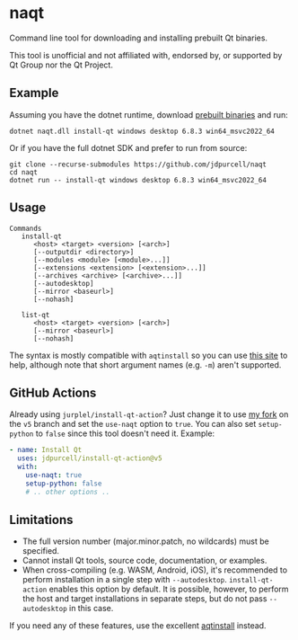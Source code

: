 # naqt
Command line tool for downloading and installing prebuilt Qt binaries.

This tool is unofficial and not affiliated with, endorsed by, or supported by Qt Group nor the Qt Project.

## Example
Assuming you have the dotnet runtime, download [prebuilt binaries](https://github.com/jdpurcell/naqt/releases/download/latest/naqt.zip) and run:
```
dotnet naqt.dll install-qt windows desktop 6.8.3 win64_msvc2022_64
```
Or if you have the full dotnet SDK and prefer to run from source:
```
git clone --recurse-submodules https://github.com/jdpurcell/naqt
cd naqt
dotnet run -- install-qt windows desktop 6.8.3 win64_msvc2022_64
```

## Usage
```
Commands
   install-qt
      <host> <target> <version> [<arch>]
      [--outputdir <directory>]
      [--modules <module> [<module>...]]
      [--extensions <extension> [<extension>...]]
      [--archives <archive> [<archive>...]]
      [--autodesktop]
      [--mirror <baseurl>]
      [--nohash]

   list-qt
      <host> <target> <version> [<arch>]
      [--mirror <baseurl>]
      [--nohash]
```

The syntax is mostly compatible with `aqtinstall` so you can use [this site](https://ddalcino.github.io/aqt-list-server/) to help, although note that short argument names (e.g. `-m`) aren't supported.

## GitHub Actions
Already using `jurplel/install-qt-action`? Just change it to use [my fork](https://github.com/jdpurcell/install-qt-action) on the `v5` branch and set the `use-naqt` option to `true`. You can also set `setup-python` to `false` since this tool doesn't need it. Example:
```yaml
- name: Install Qt
  uses: jdpurcell/install-qt-action@v5
  with:
    use-naqt: true
    setup-python: false
    # .. other options ..
```

## Limitations
* The full version number (major.minor.patch, no wildcards) must be specified.
* Cannot install Qt tools, source code, documentation, or examples.
* When cross-compiling (e.g. WASM, Android, iOS), it's recommended to perform installation in a single step with `--autodesktop`. `install-qt-action` enables this option by default. It is possible, however, to perform the host and target installations in separate steps, but do not pass `--autodesktop` in this case.

If you need any of these features, use the excellent [aqtinstall](https://github.com/miurahr/aqtinstall) instead.

